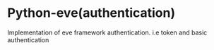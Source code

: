 # Python-eve(authentication)
Implementation of eve framework authentication. i.e token and basic authentication
